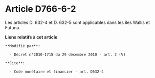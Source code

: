 # Article D766-6-2

Les articles D. 632-4 et D. 632-5 sont applicables dans les îles Wallis et Futuna.

**Liens relatifs à cet article**

	**Modifié par**:

	  - Décret n°2010-1715 du 29 décembre 2010 - art. 2 (V)

	**Cite**:

	  - Code monétaire et financier - art. D632-4
